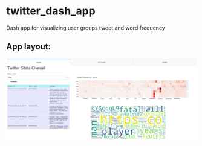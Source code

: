 # twitter_dash_app

Dash app for visualizing user groups tweet and word frequency

## App layout:
![](App_screenshot.png)
